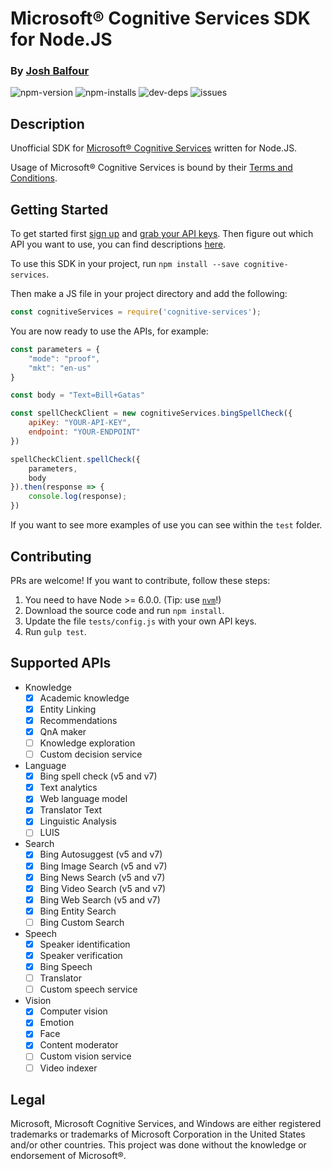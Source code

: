 # Microsoft® Cognitive Services SDK for Node.JS

### By [Josh Balfour](https://joshbalfour.co.uk)

![npm-version](https://img.shields.io/npm/v/cognitive-services.svg)
![npm-installs](https://img.shields.io/npm/dw/cognitive-services.svg)
![dev-deps](https://david-dm.org/joshbalfour/node-cognitive-services.svg)
![issues](https://img.shields.io/github/issues/joshbalfour/node-cognitive-services.svg)

## Description

Unofficial SDK for [Microsoft® Cognitive Services](https://www.microsoft.com/cognitive-services) written for Node.JS.

Usage of Microsoft® Cognitive Services is bound by their [Terms and Conditions](http://research.microsoft.com/en-us/um/legal/CognitiveServicesTerms20160628.htm).

## Getting Started

To get started first [sign up](https://www.microsoft.com/cognitive-services/en-us/sign-up) and [grab your API keys](https://www.microsoft.com/cognitive-services/en-US/subscriptions).
Then figure out which API you want to use, you can find descriptions [here](https://www.microsoft.com/cognitive-services/en-us/apis).

To use this SDK in your project, run `npm install --save cognitive-services`.

Then make a JS file in your project directory and add the following:

```javascript
const cognitiveServices = require('cognitive-services');
```

You are now ready to use the APIs, for example:

```javascript
const parameters = {
    "mode": "proof",
    "mkt": "en-us"
}

const body = "Text=Bill+Gatas"

const spellCheckClient = new cognitiveServices.bingSpellCheck({
    apiKey: "YOUR-API-KEY",
    endpoint: "YOUR-ENDPOINT"
})

spellCheckClient.spellCheck({
    parameters,
    body
}).then(response => {
    console.log(response);
})
```

If you want to see more examples of use you can see within the `test` folder.

## Contributing

PRs are welcome! If you want to contribute, follow these steps:

1. You need to have Node >= 6.0.0. (Tip: use [`nvm`](https://github.com/creationix/nvm)!)
1. Download the source code and run `npm install`.
1. Update the file `tests/config.js` with your own API keys.
1. Run `gulp test`.

## Supported APIs

- Knowledge
    - [x] Academic knowledge
    - [x] Entity Linking
    - [x] Recommendations
    - [x] QnA maker
    - [ ] Knowledge exploration
    - [ ] Custom decision service
- Language
    - [x] Bing spell check (v5 and v7)
    - [x] Text analytics
    - [x] Web language model
    - [x] Translator Text
    - [x] Linguistic Analysis
    - [ ] LUIS
- Search
    - [x] Bing Autosuggest (v5 and v7)
    - [x] Bing Image Search (v5 and v7)
    - [x] Bing News Search (v5 and v7)
    - [x] Bing Video Search (v5 and v7)
    - [x] Bing Web Search (v5 and v7)
    - [x] Bing Entity Search
    - [ ] Bing Custom Search
- Speech
    - [x] Speaker identification
    - [x] Speaker verification
    - [x] Bing Speech
    - [ ] Translator
    - [ ] Custom speech service
- Vision
    - [x] Computer vision
    - [x] Emotion
    - [x] Face
    - [x] Content moderator
    - [ ] Custom vision service
    - [ ] Video indexer

## Legal

Microsoft, Microsoft Cognitive Services, and Windows are either registered trademarks or trademarks of Microsoft Corporation in the United States and/or other countries.
This project was done without the knowledge or endorsement of Microsoft®.